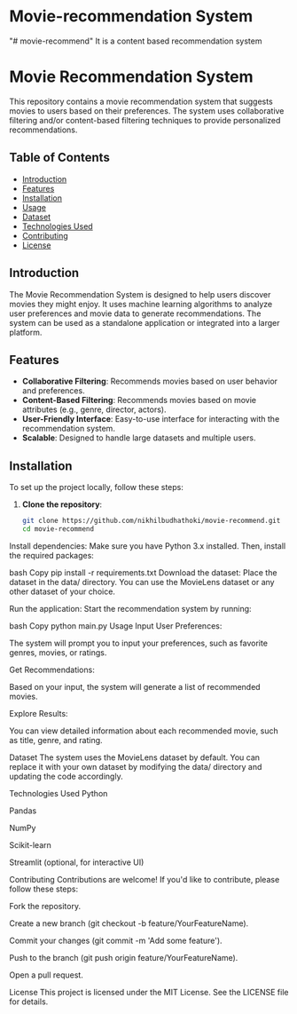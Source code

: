 # Movie-recommendation System
"# movie-recommend" 
It is a content based recommendation system

# Movie Recommendation System

This repository contains a movie recommendation system that suggests movies to users based on their preferences. The system uses collaborative filtering and/or content-based filtering techniques to provide personalized recommendations.

## Table of Contents
- [Introduction](#introduction)
- [Features](#features)
- [Installation](#installation)
- [Usage](#usage)
- [Dataset](#dataset)
- [Technologies Used](#technologies-used)
- [Contributing](#contributing)
- [License](#license)

## Introduction
The Movie Recommendation System is designed to help users discover movies they might enjoy. It uses machine learning algorithms to analyze user preferences and movie data to generate recommendations. The system can be used as a standalone application or integrated into a larger platform.

## Features
- **Collaborative Filtering**: Recommends movies based on user behavior and preferences.
- **Content-Based Filtering**: Recommends movies based on movie attributes (e.g., genre, director, actors).
- **User-Friendly Interface**: Easy-to-use interface for interacting with the recommendation system.
- **Scalable**: Designed to handle large datasets and multiple users.

## Installation
To set up the project locally, follow these steps:

1. **Clone the repository**:
   ```bash
   git clone https://github.com/nikhilbudhathoki/movie-recommend.git
   cd movie-recommend

Install dependencies:
Make sure you have Python 3.x installed. Then, install the required packages:

bash
Copy
pip install -r requirements.txt
Download the dataset:
Place the dataset in the data/ directory. You can use the MovieLens dataset or any other dataset of your choice.

Run the application:
Start the recommendation system by running:

bash
Copy
python main.py
Usage
Input User Preferences:

The system will prompt you to input your preferences, such as favorite genres, movies, or ratings.

Get Recommendations:

Based on your input, the system will generate a list of recommended movies.

Explore Results:

You can view detailed information about each recommended movie, such as title, genre, and rating.

Dataset
The system uses the MovieLens dataset by default. You can replace it with your own dataset by modifying the data/ directory and updating the code accordingly.

Technologies Used
Python

Pandas

NumPy

Scikit-learn


Streamlit (optional, for interactive UI)

Contributing
Contributions are welcome! If you'd like to contribute, please follow these steps:

Fork the repository.

Create a new branch (git checkout -b feature/YourFeatureName).

Commit your changes (git commit -m 'Add some feature').

Push to the branch (git push origin feature/YourFeatureName).

Open a pull request.

License
This project is licensed under the MIT License. See the LICENSE file for details.

